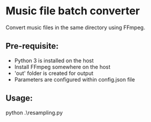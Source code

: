 # Music file batch converter
Convert music files in the same directory using FFmpeg.

## Pre-requisite:
- Python 3 is installed on the host
- Install FFmpeg somewhere on the host
- 'out' folder is created for output
- Parameters are configured within config.json file

## Usage:
python .\resampling.py
